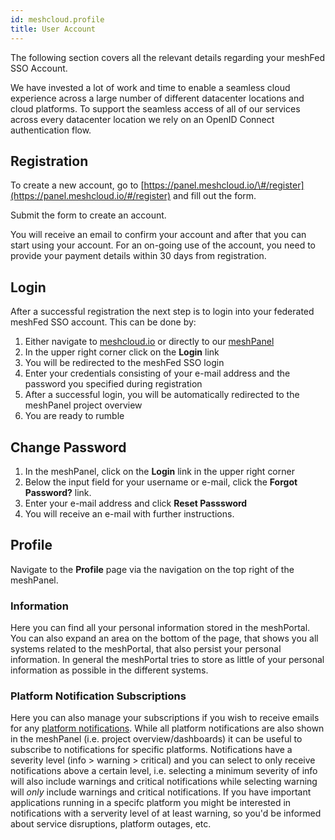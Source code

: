 ```yaml
---
id: meshcloud.profile
title: User Account
---
```

The following section covers all the relevant details regarding your meshFed SSO Account.

We have invested a lot of work and time to enable a seamless cloud experience across a large number of different datacenter locations and cloud platforms. To support the seamless access of all of our services across every datacenter location we rely on an OpenID Connect authentication flow.

## Registration

To create a new account, go to [https://panel.meshcloud.io/\#/register](https://panel.meshcloud.io/#/register) and fill out the form.

Submit the form to create an account.

You will receive an email to confirm your account and after that you can start using your account. For an on-going use of the account, you need to provide your payment details within 30 days from registration.

## Login

After a successful registration the next step is to login into your federated meshFed SSO account. This can be done by:

1. Either navigate to [meshcloud.io](https://www.meshcloud.io) or directly to our [meshPanel](https://panel.meshcloud.io)
2. In the upper right corner click on the **Login** link
3. You will be redirected to the meshFed SSO login
4. Enter your credentials consisting of your e-mail address and the password you specified during registration
5. After a successful login, you will be automatically redirected to the meshPanel project overview
6. You are ready to rumble

## Change Password

1. In the meshPanel, click on the **Login** link in the upper right corner
2. Below the input field for your username or e-mail, click the **Forgot Password?** link.
3. Enter your e-mail address and click **Reset Passsword**
4. You will receive an e-mail with further instructions.

## Profile

Navigate to the **Profile** page via the navigation on the top right of the meshPanel.

### Information

Here you can find all your personal information stored in the meshPortal. You can also expand an area on the bottom of the page, that shows you all systems related to the meshPortal, that also persist your personal information. In general the meshPortal tries to store as little of your personal information as possible in the different systems.

### Platform Notification Subscriptions

Here you can also manage your subscriptions if you wish to receive emails for any [platform notifications](administration.platforms.md).
While all platform notifications are also shown in the meshPanel (i.e. project overview/dashboards) it can be useful to subscribe to notifications for specific platforms.
Notifications have a severity level (info > warning > critical) and you can select to only receive notifications above a certain level, i.e. selecting a minimum severity of info will also include warnings and critical notifications while selecting warning will *only* include warnings and critical notifications.
If you have important applications running in a specifc platform you might be interested in notifications with a serverity level of at least warning, so you'd be informed about service disruptions, platform outages, etc.
